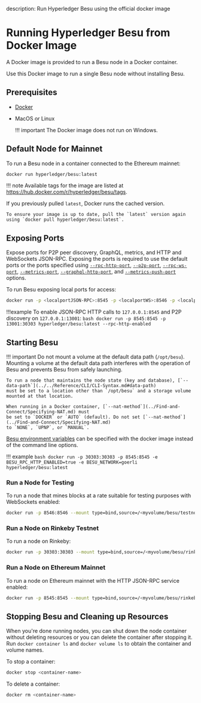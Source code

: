 description: Run Hyperledger Besu using the official docker image
<!--- END of page meta data -->

# Running Hyperledger Besu from Docker Image

A Docker image is provided to run a Besu node in a Docker container. 

Use this Docker image to run a single Besu node without installing Besu. 

## Prerequisites

* [Docker](https://docs.docker.com/install/)   

* MacOS or Linux 
    
    !!! important 
        The Docker image does not run on Windows. 

## Default Node for Mainnet

To run a Besu node in a container connected to the Ethereum mainnet: 

```bash tab="latest"
docker run hyperledger/besu:latest
```

!!! note
    Available tags for the image are listed at https://hub.docker.com/r/hyperledger/besu/tags. 

   If you previously pulled `latest`, Docker runs the cached version.

    To ensure your image is up to date, pull the `latest` version again using `docker pull hyperledger/besu:latest`. 
 
## Exposing Ports

Expose ports for P2P peer discovery, GraphQL, metrics, and HTTP and WebSockets JSON-RPC. Exposing the ports is required to use the 
default ports or the ports specified using [`--rpc-http-port`](../../Reference/CLI/CLI-Syntax.md#rpc-http-port), 
[`--p2p-port`](../../Reference/CLI/CLI-Syntax.md#p2p-port), [`--rpc-ws-port`](../../Reference/CLI/CLI-Syntax.md#rpc-ws-port), 
[`--metrics-port`](../../Reference/CLI/CLI-Syntax.md#metrics-port), [`--graphql-http-port`](../../Reference/CLI/CLI-Syntax.md#graphql-http-port), 
and [`--metrics-push-port`](../../Reference/CLI/CLI-Syntax.md#metrics-push-port) options.

To run Besu exposing local ports for access: 
```bash
docker run -p <localportJSON-RPC>:8545 -p <localportWS>:8546 -p <localportP2P>:30303 hyperledger/besu:latest --rpc-http-enabled --rpc-ws-enabled
```

!!!example
    To enable JSON-RPC HTTP calls to `127.0.0.1:8545` and P2P discovery on `127.0.0.1:13001`:
    ```bash
    docker run -p 8545:8545 -p 13001:30303 hyperledger/besu:latest --rpc-http-enabled
    ```
     
## Starting Besu 

!!! important 
    Do not mount a volume at the default data path (`/opt/besu`). Mounting a volume at the default 
    data path interferes with the operation of Besu and prevents Besu from safely launching. 
    
    To run a node that maintains the node state (key and database), [`--data-path`](../../Reference/CLI/CLI-Syntax.md#data-path) 
    must be set to a location other than `/opt/besu` and a storage volume mounted at that location.
    
    When running in a Docker container, [`--nat-method`](../Find-and-Connect/Specifying-NAT.md) must
    be set to `DOCKER` or `AUTO` (default). Do not set [`--nat-method`](../Find-and-Connect/Specifying-NAT.md) 
    to `NONE`, `UPNP`, or `MANUAL`. 

[Besu environment variables](../../Reference/CLI/CLI-Syntax.md#besu-environment-variables) can be specified with the docker image instead of the command line options.

!!! example
    ```bash
    docker run -p 30303:30303 -p 8545:8545 -e BESU_RPC_HTTP_ENABLED=true -e BESU_NETWORK=goerli hyperledger/besu:latest
    ```

### Run a Node for Testing 

To run a node that mines blocks at a rate suitable for testing purposes with WebSockets enabled: 
```bash
docker run -p 8546:8546 --mount type=bind,source=/<myvolume/besu/testnode>,target=/var/lib/besu hyperledger/besu:latest --miner-enabled --miner-coinbase fe3b557e8fb62b89f4916b721be55ceb828dbd73 --rpc-ws-enabled --network=dev --data-path=/var/lib/besu
```

### Run a Node on Rinkeby Testnet 

To run a node on Rinkeby: 
```bash
docker run -p 30303:30303 --mount type=bind,source=/<myvolume/besu/rinkeby>,target=/var/lib/besu hyperledger/besu:latest --network=rinkeby --data-path=/var/lib/besu
```

### Run a Node on Ethereum Mainnet 

To run a node on Ethereum mainnet with the HTTP JSON-RPC service enabled: 
```bash
docker run -p 8545:8545 --mount type=bind,source=/<myvolume/besu/rinkeby>,target=/var/lib/besu  -p 30303:30303 hyperledger/besu:latest --rpc-http-enabled --data-path=/var/lib/besu
```

## Stopping Besu and Cleaning up Resources

When you're done running nodes, you can shut down the node container without deleting resources or 
you can delete the container after stopping it. Run `docker container ls` and `docker volume ls` to 
obtain the container and volume names. 

To stop a container:
```bash
docker stop <container-name>
```

To delete a container:
```bash
docker rm <container-name>
```
